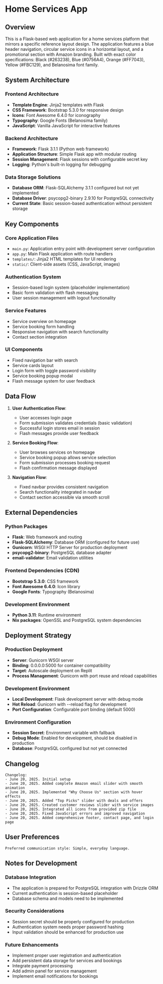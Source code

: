 # Home Services App

## Overview

This is a Flask-based web application for a home services platform that mirrors a specific reference layout design. The application features a blue header navigation, circular service icons in a horizontal layout, and a promotional section with Amazon branding. Built with exact color specifications: Black (#263238), Blue (#0756A4), Orange (#FF7043), Yellow (#FBC129), and Belanosima font family.

## System Architecture

### Frontend Architecture
- **Template Engine**: Jinja2 templates with Flask
- **CSS Framework**: Bootstrap 5.3.0 for responsive design
- **Icons**: Font Awesome 6.4.0 for iconography
- **Typography**: Google Fonts (Belanosima family)
- **JavaScript**: Vanilla JavaScript for interactive features

### Backend Architecture
- **Framework**: Flask 3.1.1 (Python web framework)
- **Application Structure**: Simple Flask app with modular routing
- **Session Management**: Flask sessions with configurable secret key
- **Logging**: Python's built-in logging for debugging

### Data Storage Solutions
- **Database ORM**: Flask-SQLAlchemy 3.1.1 configured but not yet implemented
- **Database Driver**: psycopg2-binary 2.9.10 for PostgreSQL connectivity
- **Current State**: Basic session-based authentication without persistent storage

## Key Components

### Core Application Files
- `main.py`: Application entry point with development server configuration
- `app.py`: Main Flask application with route handlers
- `templates/`: Jinja2 HTML templates for UI rendering
- `static/`: Client-side assets (CSS, JavaScript, images)

### Authentication System
- Session-based login system (placeholder implementation)
- Basic form validation with flash messaging
- User session management with logout functionality

### Service Features
- Service overview on homepage
- Service booking form handling
- Responsive navigation with search functionality
- Contact section integration

### UI Components
- Fixed navigation bar with search
- Service cards layout
- Login form with toggle password visibility
- Service booking popup modal
- Flash message system for user feedback

## Data Flow

1. **User Authentication Flow**:
   - User accesses login page
   - Form submission validates credentials (basic validation)
   - Successful login stores email in session
   - Flash messages provide user feedback

2. **Service Booking Flow**:
   - User browses services on homepage
   - Service booking popup allows service selection
   - Form submission processes booking request
   - Flash confirmation message displayed

3. **Navigation Flow**:
   - Fixed navbar provides consistent navigation
   - Search functionality integrated in navbar
   - Contact section accessible via smooth scroll

## External Dependencies

### Python Packages
- **Flask**: Web framework and routing
- **Flask-SQLAlchemy**: Database ORM (configured for future use)
- **Gunicorn**: WSGI HTTP Server for production deployment
- **psycopg2-binary**: PostgreSQL database adapter
- **email-validator**: Email validation utilities

### Frontend Dependencies (CDN)
- **Bootstrap 5.3.0**: CSS framework
- **Font Awesome 6.4.0**: Icon library
- **Google Fonts**: Typography (Belanosima)

### Development Environment
- **Python 3.11**: Runtime environment
- **Nix packages**: OpenSSL and PostgreSQL system dependencies

## Deployment Strategy

### Production Deployment
- **Server**: Gunicorn WSGI server
- **Binding**: 0.0.0.0:5000 for container compatibility
- **Target**: Autoscale deployment on Replit
- **Process Management**: Gunicorn with port reuse and reload capabilities

### Development Environment
- **Local Development**: Flask development server with debug mode
- **Hot Reload**: Gunicorn with --reload flag for development
- **Port Configuration**: Configurable port binding (default 5000)

### Environment Configuration
- **Session Secret**: Environment variable with fallback
- **Debug Mode**: Enabled for development, should be disabled in production
- **Database**: PostgreSQL configured but not yet connected

## Changelog

```
Changelog:
- June 20, 2025. Initial setup
- June 20, 2025. Added complete Amazon email slider with smooth animation
- June 20, 2025. Implemented "Why Choose Us" section with hover effects
- June 20, 2025. Added "Top Picks" slider with deals and offers
- June 20, 2025. Created customer reviews slider with service images
- June 20, 2025. Integrated all icons from provided zip file
- June 20, 2025. Fixed JavaScript errors and improved navigation
- June 20, 2025. Added comprehensive footer, contact page, and login page
```

## User Preferences

```
Preferred communication style: Simple, everyday language.
```

## Notes for Development

### Database Integration
- The application is prepared for PostgreSQL integration with Drizzle ORM
- Current authentication is session-based placeholder
- Database schema and models need to be implemented

### Security Considerations
- Session secret should be properly configured for production
- Authentication system needs proper password hashing
- Input validation should be enhanced for production use

### Future Enhancements
- Implement proper user registration and authentication
- Add persistent data storage for services and bookings
- Integrate payment processing
- Add admin panel for service management
- Implement email notifications for bookings